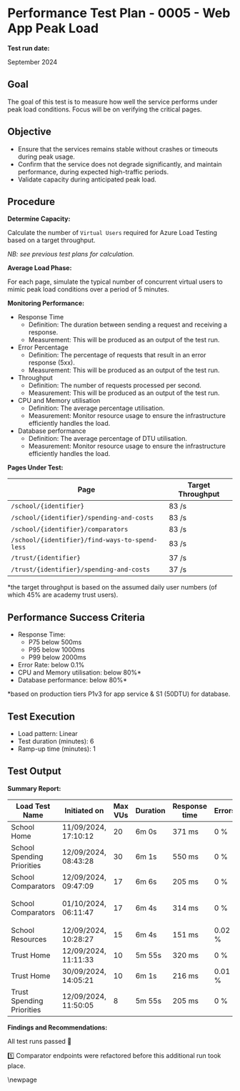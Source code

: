 ﻿# Performance Test Plan - 0005 - Web App Peak Load

**Test run date:**

September 2024

## Goal

The goal of this test is to measure how well the service performs under peak load conditions. Focus will be on verifying the critical pages.

## Objective

- Ensure that the services remains stable without crashes or timeouts during peak usage.
- Confirm that the service does not degrade significantly, and maintain performance, during expected high-traffic periods.
- Validate capacity during anticipated peak load.

## Procedure

**Determine Capacity:**

Calculate the number of `Virtual Users` required for Azure Load Testing based on a target throughput.

_NB: see previous test plans for calculation._

**Average Load Phase:**

For each page, simulate the typical number of concurrent virtual users to mimic peak load conditions over a period of 5 minutes.

**Monitoring Performance:**

- Response Time
  - Definition: The duration between sending a request and receiving a response.
  - Measurement: This will be produced as an output of the test run.
- Error Percentage
  - Definition: The percentage of requests that result in an error response (5xx).
  - Measurement: This will be produced as an output of the test run.
- Throughput
  - Definition: The number of requests processed per second.
  - Measurement: This will be produced as an output of the test run.
- CPU and Memory utilisation
  - Definition: The average percentage utilisation.
  - Measurement: Monitor resource usage to ensure the infrastructure efficiently handles the load.
- Database performance
  - Definition: The average percentage of DTU utilisation.
  - Measurement: Monitor resource usage to ensure the infrastructure efficiently handles the load.

**Pages Under Test:**

| Page                                           | Target Throughput |
|------------------------------------------------|-------------------|
| `/school/{identifier}`                         | 83 /s             |
| `/school/{identifier}/spending-and-costs`      | 83 /s             |
| `/school/{identifier}/comparators`             | 83 /s             |
| `/school/{identifier}/find-ways-to-spend-less` | 83 /s             |
| `/trust/{identifier}`                          | 37 /s             |
| `/trust/{identifier}/spending-and-costs`       | 37 /s             |

*the target throughput is based on the assumed daily user numbers (of which 45% are academy trust users).

## Performance Success Criteria

- Response Time:
  - P75 below 500ms
  - P95 below 1000ms
  - P99 below 2000ms
- Error Rate: below 0.1%
- CPU and Memory utilisation: below 80%*
- Database performance: below 80%*

*based on production tiers P1v3 for app service & S1 (50DTU) for database.

## Test Execution

- Load pattern: Linear
- Test duration (minutes): 6
- Ramp-up time (minutes): 1

## Test Output

**Summary Report:**

<!-- take care with final separator line in piped table, as pandoc uses this for relative column widths -->
| Load Test Name             | Initiated on         | Max VUs | Duration | Response time | Errors | Throughput | Result      |
|----------------------------|----------------------|---------|----------|---------------|--------|------------|-------------|
| School Home                | 11/09/2024, 17:10:12 | 20      | 6m 0s    | 371 ms        | 0 %    | 60.85 /s   | [✅ Passed](https://portal.azure.com/#blade/Microsoft_Azure_CloudNativeTesting/NewReport/resourceId/%2Fsubscriptions%2Fa5c0a8d7-a54d-4a6d-ab79-4ca64a3b750f%2Fresourcegroups%2Fs198t01-ebis-perf-tests%2Fproviders%2Fmicrosoft.loadtestservice%2Floadtests%2Fs198t01-load-tests/testId/c661f194-eb06-4513-82fc-a3234deca16e/testRunId/c661f194-eb06-4513-82fc-a3234deca5ad)     |
| School Spending Priorities | 12/09/2024, 08:43:28 | 30      | 6m 1s    | 550 ms        | 0 %    | 66.03 /s   | [✅ Passed](https://portal.azure.com/#blade/Microsoft_Azure_CloudNativeTesting/NewReport/resourceId/%2Fsubscriptions%2Fa5c0a8d7-a54d-4a6d-ab79-4ca64a3b750f%2Fresourcegroups%2Fs198t01-ebis-perf-tests%2Fproviders%2Fmicrosoft.loadtestservice%2Floadtests%2Fs198t01-load-tests/testId/c661f194-eb06-4513-82fc-a3234deca4ae/testRunId/b96b13a1-fc89-4134-be13-f9ae4011361c)     |
| School Comparators         | 12/09/2024, 09:47:09 | 17      | 6m 6s    | 205 ms        | 0 %    | 89.17 /s   | [✅ Passed](https://portal.azure.com/#blade/Microsoft_Azure_CloudNativeTesting/NewReport/resourceId/%2Fsubscriptions%2Fa5c0a8d7-a54d-4a6d-ab79-4ca64a3b750f%2Fresourcegroups%2Fs198t01-ebis-perf-tests%2Fproviders%2Fmicrosoft.loadtestservice%2Floadtests%2Fs198t01-load-tests/testId/c661f194-eb06-4513-82fc-a3234deca344/testRunId/d550e583-5f7a-442c-a078-fc75f69be637)     |
| School Comparators         | 01/10/2024, 06:11:47 | 17      | 6m 4s    | 314 ms        | 0 %    | 59.12 /s   | [✅ Passed](https://portal.azure.com/#blade/Microsoft_Azure_CloudNativeTesting/NewReport/resourceId/%2Fsubscriptions%2Fa5c0a8d7-a54d-4a6d-ab79-4ca64a3b750f%2Fresourcegroups%2Fs198t01-ebis-perf-tests%2Fproviders%2Fmicrosoft.loadtestservice%2Floadtests%2Fs198t01-load-tests/testId/c661f194-eb06-4513-82fc-a3234deca344/testRunId/c2fd3225-1cba-4ef0-8fb3-13761161c06d) 1️⃣ |
| School Resources           | 12/09/2024, 10:28:27 | 15      | 6m 4s    | 151 ms        | 0.02 % | 97.71 /s   | [✅ Passed](https://portal.azure.com/#blade/Microsoft_Azure_CloudNativeTesting/NewReport/resourceId/%2Fsubscriptions%2Fa5c0a8d7-a54d-4a6d-ab79-4ca64a3b750f%2Fresourcegroups%2Fs198t01-ebis-perf-tests%2Fproviders%2Fmicrosoft.loadtestservice%2Floadtests%2Fs198t01-load-tests/testId/c661f194-eb06-4513-82fc-a3234deca3fe/testRunId/e815efe0-0aa3-4d21-b65b-c1d9fe79d060)     |
| Trust Home                 | 12/09/2024, 11:11:33 | 10      | 5m 55s   | 320 ms        | 0 %    | 44.47 /s   | [✅ Passed](https://portal.azure.com/#blade/Microsoft_Azure_CloudNativeTesting/NewReport/resourceId/%2Fsubscriptions%2Fa5c0a8d7-a54d-4a6d-ab79-4ca64a3b750f%2Fresourcegroups%2Fs198t01-ebis-perf-tests%2Fproviders%2Fmicrosoft.loadtestservice%2Floadtests%2Fs198t01-load-tests/testId/c661f194-eb06-4513-82fc-a3234deca6d0/testRunId/e815efe0-0aa3-4d21-b65b-c1d9fe79d4a9)     |
| Trust Home                 | 30/09/2024, 14:05:21 | 10      | 6m 1s    | 216 ms        | 0.01 % | 48.66 /s   | [✅ Passed](https://portal.azure.com/#blade/Microsoft_Azure_CloudNativeTesting/NewReport/resourceId/%2Fsubscriptions%2Fa5c0a8d7-a54d-4a6d-ab79-4ca64a3b750f%2Fresourcegroups%2Fs198t01-ebis-perf-tests%2Fproviders%2Fmicrosoft.loadtestservice%2Floadtests%2Fs198t01-load-tests/testId/c661f194-eb06-4513-82fc-a3234deca6d0/testRunId/6c5dabf3-8941-44e3-bf4e-0ad905a4c09c)     |
| Trust Spending Priorities  | 12/09/2024, 11:50:05 | 8       | 5m 55s   | 205 ms        | 0 %    | 44.68 /s   | [✅ Passed](https://portal.azure.com/#blade/Microsoft_Azure_CloudNativeTesting/NewReport/resourceId/%2Fsubscriptions%2Fa5c0a8d7-a54d-4a6d-ab79-4ca64a3b750f%2Fresourcegroups%2Fs198t01-ebis-perf-tests%2Fproviders%2Fmicrosoft.loadtestservice%2Floadtests%2Fs198t01-load-tests/testId/c661f194-eb06-4513-82fc-a3234deca6fd/testRunId/e815efe0-0aa3-4d21-b65b-c1d9fe79dddf)     |

**Findings and Recommendations:**

All test runs passed 💯

1️⃣ Comparator endpoints were refactored before this additional run took place.

<!-- Leave the rest of this page blank -->
\newpage
